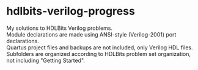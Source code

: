 # hdlbits-verilog-progress
My solutions to HDLBits Verilog problems.  
Module declarations are made using ANSI-style (Verilog-2001) port declarations.  
Quartus project files and backups are not included, only Verilog HDL files.  
Subfolders are organized according to HDLBits problem set organization, not including "Getting Started".  

